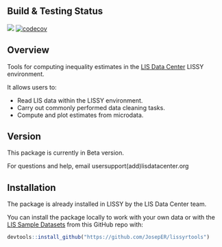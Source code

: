 

## Build & Testing Status
<!-- badges: start -->
  [![](https://img.shields.io/badge/devel%20version-0.1.0-blue.svg)](https://github.com/joseper/lissyrtools)
  [![codecov](https://codecov.io/gh/joseper/lissyrtools/branch/master/graph/badge.svg?token=Q821TT6WLC)](https://codecov.io/gh/joseper/lissyrtools)
  <!-- badges: end -->

## Overview
Tools for computing inequality estimates in the [LIS Data Center](https://www.lisdatacenter.org/) LISSY environment.

It allows users to:
* Read LIS data within the LISSY environment.
* Carry out commonly performed data cleaning tasks.
* Compute and plot estimates from microdata.

## Version
This package is currently in Beta version.

For questions and help, email usersupport(add)lisdatacenter.org

## Installation
The package is already installed in LISSY by the LIS Data Center team.

You can install the package locally to work with your own data or with the [LIS Sample Datasets](https://www.lisdatacenter.org/resources/self-teaching/) from this GitHub repo with:
```r
devtools::install_github("https://github.com/JosepER/lissyrtools")
```


